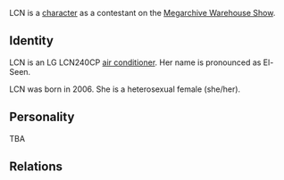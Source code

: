 LCN is a [character](Characters.md) as a contestant on the [Megarchive Warehouse Show](Megarchive%20Warehouse%20Show.md).
## Identity

LCN is an LG LCN240CP [air conditioner](Air%20Conditioners.md).  Her name is pronounced as El-Seen.

LCN was born in 2006. She is a heterosexual female (she/her).

## Personality
TBA

## Relations